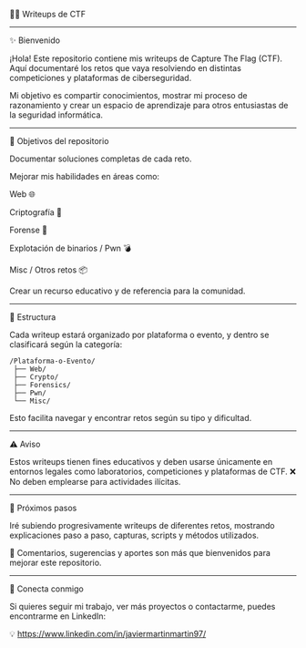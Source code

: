 🕵️‍♂️ Writeups de CTF
________________________________________________________________________________________________________________________________________________________________
✨ Bienvenido

¡Hola! Este repositorio contiene mis writeups de Capture The Flag (CTF).
Aquí documentaré los retos que vaya resolviendo en distintas competiciones y plataformas de ciberseguridad.

Mi objetivo es compartir conocimientos, mostrar mi proceso de razonamiento y crear un espacio de aprendizaje para otros entusiastas de la seguridad informática.
________________________________________________________________________________________________________________________________________________________________
🎯 Objetivos del repositorio

Documentar soluciones completas de cada reto.

Mejorar mis habilidades en áreas como:

Web 🌐

Criptografía 🔑

Forense 🧩

Explotación de binarios / Pwn 💣

Misc / Otros retos 📦

Crear un recurso educativo y de referencia para la comunidad.
________________________________________________________________________________________________________________________________________________________________

📂 Estructura

Cada writeup estará organizado por plataforma o evento, y dentro se clasificará según la categoría:

```
/Plataforma-o-Evento/
 ├── Web/
 ├── Crypto/
 ├── Forensics/
 ├── Pwn/
 └── Misc/
```

Esto facilita navegar y encontrar retos según su tipo y dificultad.
________________________________________________________________________________________________________________________________________________________________

⚠️ Aviso

Estos writeups tienen fines educativos y deben usarse únicamente en entornos legales como laboratorios, competiciones y plataformas de CTF.
❌ No deben emplearse para actividades ilícitas.
________________________________________________________________________________________________________________________________________________________________

🚀 Próximos pasos

Iré subiendo progresivamente writeups de diferentes retos, mostrando explicaciones paso a paso, capturas, scripts y métodos utilizados.

💬 Comentarios, sugerencias y aportes son más que bienvenidos para mejorar este repositorio.
________________________________________________________________________________________________________________________________________________________________
🔗 Conecta conmigo

Si quieres seguir mi trabajo, ver más proyectos o contactarme, puedes encontrarme en LinkedIn:

💡 https://www.linkedin.com/in/javiermartinmartin97/
